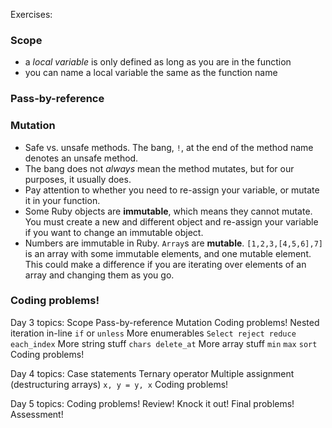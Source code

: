 

Exercises:

### Scope

* a *local variable* is only defined as long as you are in the function
* you can name a local variable the same as the function name

### Pass-by-reference

### Mutation

* Safe vs. unsafe methods. The bang, `!`, at the end of the method name denotes an unsafe method.
* The bang does not *always* mean the method mutates, but for our purposes, it usually does.
* Pay attention to whether you need to re-assign your variable, or mutate it in your function.
* Some Ruby objects are **immutable**, which means they cannot mutate. You must create a new and different object and re-assign your variable if you want to change an immutable object.
* Numbers are immutable in Ruby. `Array`s are **mutable**. `[1,2,3,[4,5,6],7]` is an array with some immutable elements, and one mutable element. This could make a difference if you are iterating over elements of an array and changing them as you go.

### Coding problems!



Day 3 topics:
Scope
Pass-by-reference
Mutation
Coding problems!
Nested iteration
in-line `if` or `unless`
More enumerables
  `Select
  reject
  reduce
  each_index`
More string stuff
  `chars
  delete_at`
More array stuff
  `min`
  `max`
  `sort`
Coding problems!

Day 4 topics:
Case statements
Ternary operator
Multiple assignment (destructuring arrays)
  `x, y = y, x`
Coding problems!

Day 5 topics:
Coding problems! Review! Knock it out!
Final problems!
Assessment!
